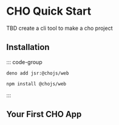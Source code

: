 # CHO Quick Start

TBD create a cli tool to make a cho project

## Installation

::: code-group

```shell [deno]
deno add jsr:@chojs/web
```

```shell [npm]
npm install @chojs/web
```

:::

## Your First CHO App
